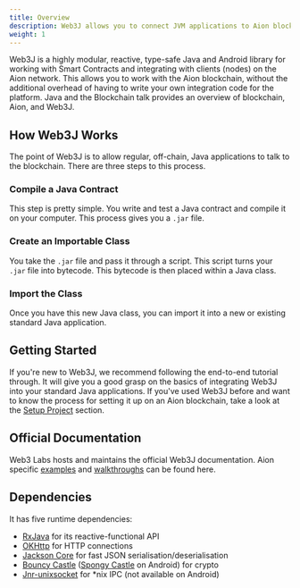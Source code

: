 ```yaml
---
title: Overview
description: Web3J allows you to connect JVM applications to Aion blockchains with Web3J, a lightweight, reactive, type-safe library for Java, Android, Kotlin and Scala. It does this by wrapping your blockchain application in a standard application wrapper.
weight: 1
---
```


Web3J is a highly modular, reactive, type-safe Java and Android library for working with Smart Contracts and integrating with clients (nodes) on the Aion network. This allows you to work with the Aion blockchain, without the additional overhead of having to write your own integration code for the platform. Java and the Blockchain talk provides an overview of blockchain, Aion, and Web3J.

## How Web3J Works

The point of Web3J is to allow regular, off-chain, Java applications to talk to the blockchain. There are three steps to this process.

### Compile a Java Contract

This step is pretty simple. You write and test a Java contract and compile it on your computer. This process gives you a `.jar` file.

### Create an Importable Class

You take the `.jar` file and pass it through a script. This script turns your `.jar` file into bytecode. This bytecode is then placed within a Java class.

### Import the Class

Once you have this new Java class, you can import it into a new or existing standard Java application.

## Getting Started

If you're new to Web3J, we recommend following the end-to-end tutorial through. It will give you a good grasp on the basics of integrating Web3J into your standard Java applications. If you've used Web3J before and want to know the process for setting it up on an Aion blockchain, take a look at the [Setup Project](/developers/apis/web3j/setup-project) section.

## Official Documentation

Web3 Labs hosts and maintains the official Web3J documentation. Aion specific [examples](/developers/apis/web3j/examples) and [walkthroughs](/developers/apis/web3j/end-to-end) can be found here.

## Dependencies

It has five runtime dependencies:

- [RxJava](https://github.com/ReactiveX/RxJava) for its reactive-functional API
- [OKHttp](https://hc.apache.org/httpcomponents-client-ga/index.html) for HTTP connections
- [Jackson Core](https://github.com/FasterXML/jackson-core) for fast JSON serialisation/deserialisation
- [Bouncy Castle](https://www.bouncycastle.org/) ([Spongy Castle](https://rtyley.github.io/spongycastle/) on Android) for crypto
- [Jnr-unixsocket](https://github.com/jnr/jnr-unixsocket) for *nix IPC (not available on Android)
